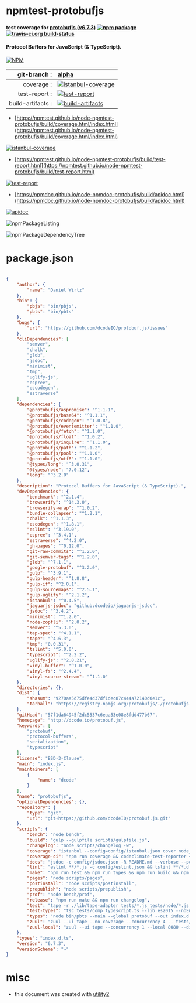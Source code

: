 # npmtest-protobufjs

#### test coverage for  [protobufjs (v6.7.3)](http://dcode.io/protobuf.js)  [![npm package](https://img.shields.io/npm/v/npmtest-protobufjs.svg?style=flat-square)](https://www.npmjs.org/package/npmtest-protobufjs) [![travis-ci.org build-status](https://api.travis-ci.org/npmtest/node-npmtest-protobufjs.svg)](https://travis-ci.org/npmtest/node-npmtest-protobufjs)

#### Protocol Buffers for JavaScript (& TypeScript).

[![NPM](https://nodei.co/npm/protobufjs.png?downloads=true&downloadRank=true&stars=true)](https://www.npmjs.com/package/protobufjs)

| git-branch : | [alpha](https://github.com/npmtest/node-npmtest-protobufjs/tree/alpha)|
|--:|:--|
| coverage : | [![istanbul-coverage](https://npmtest.github.io/node-npmtest-protobufjs/build/coverage.badge.svg)](https://npmtest.github.io/node-npmtest-protobufjs/build/coverage.html/index.html)|
| test-report : | [![test-report](https://npmtest.github.io/node-npmtest-protobufjs/build/test-report.badge.svg)](https://npmtest.github.io/node-npmtest-protobufjs/build/test-report.html)|
| build-artifacts : | [![build-artifacts](https://npmtest.github.io/node-npmtest-protobufjs/glyphicons_144_folder_open.png)](https://github.com/npmtest/node-npmtest-protobufjs/tree/gh-pages/build)|

- [https://npmtest.github.io/node-npmtest-protobufjs/build/coverage.html/index.html](https://npmtest.github.io/node-npmtest-protobufjs/build/coverage.html/index.html)

[![istanbul-coverage](https://npmtest.github.io/node-npmtest-protobufjs/build/screenCapture.buildCi.browser.%252Ftmp%252Fbuild%252Fcoverage.lib.html.png)](https://npmtest.github.io/node-npmtest-protobufjs/build/coverage.html/index.html)

- [https://npmtest.github.io/node-npmtest-protobufjs/build/test-report.html](https://npmtest.github.io/node-npmtest-protobufjs/build/test-report.html)

[![test-report](https://npmtest.github.io/node-npmtest-protobufjs/build/screenCapture.buildCi.browser.%252Ftmp%252Fbuild%252Ftest-report.html.png)](https://npmtest.github.io/node-npmtest-protobufjs/build/test-report.html)

- [https://npmdoc.github.io/node-npmdoc-protobufjs/build/apidoc.html](https://npmdoc.github.io/node-npmdoc-protobufjs/build/apidoc.html)

[![apidoc](https://npmdoc.github.io/node-npmdoc-protobufjs/build/screenCapture.buildCi.browser.%252Ftmp%252Fbuild%252Fapidoc.html.png)](https://npmdoc.github.io/node-npmdoc-protobufjs/build/apidoc.html)

![npmPackageListing](https://npmtest.github.io/node-npmtest-protobufjs/build/screenCapture.npmPackageListing.svg)

![npmPackageDependencyTree](https://npmtest.github.io/node-npmtest-protobufjs/build/screenCapture.npmPackageDependencyTree.svg)



# package.json

```json

{
    "author": {
        "name": "Daniel Wirtz"
    },
    "bin": {
        "pbjs": "bin/pbjs",
        "pbts": "bin/pbts"
    },
    "bugs": {
        "url": "https://github.com/dcodeIO/protobuf.js/issues"
    },
    "cliDependencies": [
        "semver",
        "chalk",
        "glob",
        "jsdoc",
        "minimist",
        "tmp",
        "uglify-js",
        "espree",
        "escodegen",
        "estraverse"
    ],
    "dependencies": {
        "@protobufjs/aspromise": "^1.1.1",
        "@protobufjs/base64": "^1.1.1",
        "@protobufjs/codegen": "^1.0.8",
        "@protobufjs/eventemitter": "^1.1.0",
        "@protobufjs/fetch": "^1.1.0",
        "@protobufjs/float": "^1.0.2",
        "@protobufjs/inquire": "^1.1.0",
        "@protobufjs/path": "^1.1.2",
        "@protobufjs/pool": "^1.1.0",
        "@protobufjs/utf8": "^1.1.0",
        "@types/long": "^3.0.31",
        "@types/node": "7.0.12",
        "long": "^3.2.0"
    },
    "description": "Protocol Buffers for JavaScript (& TypeScript).",
    "devDependencies": {
        "benchmark": "^2.1.4",
        "browserify": "^14.3.0",
        "browserify-wrap": "^1.0.2",
        "bundle-collapser": "^1.2.1",
        "chalk": "^1.1.3",
        "escodegen": "^1.8.1",
        "eslint": "^3.19.0",
        "espree": "^3.4.1",
        "estraverse": "^4.2.0",
        "gh-pages": "^0.12.0",
        "git-raw-commits": "^1.2.0",
        "git-semver-tags": "^1.2.0",
        "glob": "^7.1.1",
        "google-protobuf": "^3.2.0",
        "gulp": "^3.9.1",
        "gulp-header": "^1.8.8",
        "gulp-if": "^2.0.1",
        "gulp-sourcemaps": "^2.5.1",
        "gulp-uglify": "^2.1.2",
        "istanbul": "^0.4.5",
        "jaguarjs-jsdoc": "github:dcodeio/jaguarjs-jsdoc",
        "jsdoc": "^3.4.2",
        "minimist": "^1.2.0",
        "node-zopfli": "^2.0.2",
        "semver": "^5.3.0",
        "tap-spec": "^4.1.1",
        "tape": "^4.6.3",
        "tmp": "0.0.31",
        "tslint": "^5.0.0",
        "typescript": "^2.2.2",
        "uglify-js": "^2.8.21",
        "vinyl-buffer": "^1.0.0",
        "vinyl-fs": "^2.4.4",
        "vinyl-source-stream": "^1.1.0"
    },
    "directories": {},
    "dist": {
        "shasum": "9270aa5d75dfe4d37df1dec87c444a72140d0e1c",
        "tarball": "https://registry.npmjs.org/protobufjs/-/protobufjs-6.7.3.tgz"
    },
    "gitHead": "57f1da64945f2dc5537c6eaa53e08e8fdd477b67",
    "homepage": "http://dcode.io/protobuf.js",
    "keywords": [
        "protobuf",
        "protocol-buffers",
        "serialization",
        "typescript"
    ],
    "license": "BSD-3-Clause",
    "main": "index.js",
    "maintainers": [
        {
            "name": "dcode"
        }
    ],
    "name": "protobufjs",
    "optionalDependencies": {},
    "repository": {
        "type": "git",
        "url": "git+https://github.com/dcodeIO/protobuf.js.git"
    },
    "scripts": {
        "bench": "node bench",
        "build": "gulp --gulpfile scripts/gulpfile.js",
        "changelog": "node scripts/changelog -w",
        "coverage": "istanbul --config=config/istanbul.json cover node_modules/tape/bin/tape tests/*.js tests/node/*.js",
        "coverage-ci": "npm run coverage && codeclimate-test-reporter < coverage/lcov.info",
        "docs": "jsdoc -c config/jsdoc.json -R README.md --verbose --pedantic",
        "lint": "eslint **/*.js -c config/eslint.json && tslint **/*.d.ts -e **/node_modules/** -t stylish -c config/tslint.json",
        "make": "npm run test && npm run types && npm run build && npm run lint",
        "pages": "node scripts/pages",
        "postinstall": "node scripts/postinstall",
        "prepublish": "node scripts/prepublish",
        "prof": "node bench/prof",
        "release": "npm run make && npm run changelog",
        "test": "tape -r ./lib/tape-adapter tests/*.js tests/node/*.js | tap-spec",
        "test-types": "tsc tests/comp_typescript.ts --lib es2015 --noEmit --strictNullChecks && tsc tests/data/test.ts --lib es2015 --noEmit --strictNullChecks && tsc tests/data/rpc.ts --lib es2015 --noEmit --strictNullChecks",
        "types": "node bin/pbts --main --global protobuf --out index.d.ts src/ lib/aspromise/index.js lib/base64/index.js lib/codegen/index.js lib/eventemitter/index.js lib/float/index.js lib/fetch/index.js lib/inquire/index.js lib/path/index.js lib/pool/index.js lib/utf8/index.js && npm run test-types",
        "zuul": "zuul --ui tape --no-coverage --concurrency 4 -- tests/*.js",
        "zuul-local": "zuul --ui tape --concurrency 1 --local 8080 --disable-tunnel -- tests/*.js"
    },
    "types": "index.d.ts",
    "version": "6.7.3",
    "versionScheme": "~"
}
```



# misc
- this document was created with [utility2](https://github.com/kaizhu256/node-utility2)
